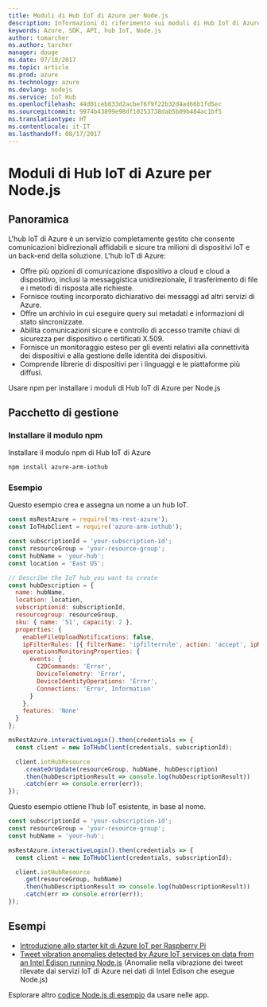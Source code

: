 ```yaml
---
title: Moduli di Hub IoT di Azure per Node.js
description: Informazioni di riferimento sui moduli di Hub IoT di Azure per Node.js
keywords: Azure, SDK, API, hub IoT, Node.js
author: tomarcher
ms.author: tarcher
manager: douge
ms.date: 07/18/2017
ms.topic: article
ms.prod: azure
ms.technology: azure
ms.devlang: nodejs
ms.service: IoT Hub
ms.openlocfilehash: 44d01ceb833d2acbef6f9f22b32d4ad66b1fd5ec
ms.sourcegitcommit: 9974b43899e98df10253738dab5b09b484ac1bf5
ms.translationtype: HT
ms.contentlocale: it-IT
ms.lasthandoff: 08/17/2017
---
```

# <a name="azure-iot-hub-modules-for-nodejs"></a>Moduli di Hub IoT di Azure per Node.js

## <a name="overview"></a>Panoramica

L'hub IoT di Azure è un servizio completamente gestito che consente comunicazioni bidirezionali affidabili e sicure tra milioni di dispositivi IoT e un back-end della soluzione. L'hub IoT di Azure:
- Offre più opzioni di comunicazione dispositivo a cloud e cloud a dispositivo, inclusi la messaggistica unidirezionale, il trasferimento di file e i metodi di risposta alle richieste.
- Fornisce routing incorporato dichiarativo dei messaggi ad altri servizi di Azure.
- Offre un archivio in cui eseguire query sui metadati e informazioni di stato sincronizzate.
- Abilita comunicazioni sicure e controllo di accesso tramite chiavi di sicurezza per dispositivo o certificati X.509.
- Fornisce un monitoraggio esteso per gli eventi relativi alla connettività dei dispositivi e alla gestione delle identità dei dispositivi.
- Comprende librerie di dispositivi per i linguaggi e le piattaforme più diffusi.

Usare npm per installare i moduli di Hub IoT di Azure per Node.js

## <a name="management-package"></a>Pacchetto di gestione

### <a name="install-the-npm-module"></a>Installare il modulo npm

Installare il modulo npm di Hub IoT di Azure

```bash
npm install azure-arm-iothub
```

### <a name="example"></a>Esempio

Questo esempio crea e assegna un nome a un hub IoT.

```javascript
const msRestAzure = require('ms-rest-azure');
const IoTHubClient = require('azure-arm-iothub');

const subscriptionId = 'your-subscription-id';
const resourceGroup = 'your-resource-group';
const hubName = 'your-hub';
const location = 'East US';

// Describe the IoT hub you want to create
const hubDescription = {
  name: hubName,
  location: location,
  subscriptionid: subscriptionId,
  resourcegroup: resourceGroup,
  sku: { name: 'S1', capacity: 2 },
  properties: {
    enableFileUploadNotifications: false,
    ipFilterRules: [{ filterName: 'ipfilterrule', action: 'accept', ipMask: '0.0.0.0/0' }],
    operationsMonitoringProperties: {
      events: {
        C2DCommands: 'Error',
        DeviceTelemetry: 'Error',
        DeviceIdentityOperations: 'Error',
        Connections: 'Error, Information'
      }
    },
    features: 'None'
  }
};

msRestAzure.interactiveLogin().then(credentials => {
  const client = new IoTHubClient(credentials, subscriptionId);

  client.iotHubResource
    .createOrUpdate(resourceGroup, hubName, hubDescription)
    .then(hubDescriptionResult => console.log(hubDescriptionResult))
    .catch(err => console.error(err));
});
```

Questo esempio ottiene l'hub IoT esistente, in base al nome.

```javascript
const subscriptionId = 'your-subscription-id';
const resourceGroup = 'your-resource-group';
const hubName = 'your-hub';

msRestAzure.interactiveLogin().then(credentials => {
  const client = new IoTHubClient(credentials, subscriptionId);

  client.iotHubResource
    .get(resourceGroup, hubName)
    .then(hubDescriptionResult => console.log(hubDescriptionResult))
    .catch(err => console.error(err));
});
```

## <a name="samples"></a>Esempi

- [Introduzione allo starter kit di Azure IoT per Raspberry Pi](https://azure.microsoft.com/resources/samples/iot-remote-monitoring-node-raspberrypi-getstartedkit/)
- [Tweet vibration anomalies detected by Azure IoT services on data from an Intel Edison running Node.js](https://azure.microsoft.com/resources/samples/iot-hub-nodejs-intel-edison-vibration-anomaly-detection/) (Anomalie nella vibrazione dei tweet rilevate dai servizi IoT di Azure nei dati di Intel Edison che esegue Node.js)

Esplorare altro [codice Node.js di esempio](https://azure.microsoft.com/resources/samples/?platform=nodejs) da usare nelle app.
